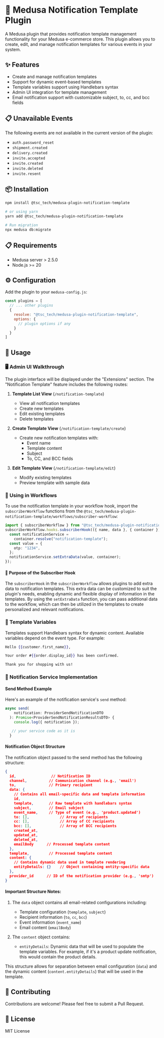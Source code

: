 # 📧 Medusa Notification Template Plugin

A Medusa plugin that provides notification template management functionality for your Medusa e-commerce store. This plugin allows you to create, edit, and manage notification templates for various events in your system.

## ✨ Features

- Create and manage notification templates
- Support for dynamic event-based templates
- Template variables support using Handlebars syntax
- Admin UI integration for template management
- Email notification support with customizable subject, to, cc, and bcc fields

## 📋 Unavailable Events

The following events are not available in the current version of the plugin:

- `auth.password_reset`
- `shipment.created`
- `delivery.created`
- `invite.accepted`
- `invite.created`
- `invite.deleted`
- `invite.resent`


## 📦 Installation

```bash
npm install @tsc_tech/medusa-plugin-notification-template

# or using yarn
yarn add @tsc_tech/medusa-plugin-notification-template

# Run migration
npx medusa db:migrate
```

## 📋 Requirements

- Medusa server > 2.5.0
- Node.js >= 20

## ⚙️ Configuration

Add the plugin to your `medusa-config.js`:

```js
const plugins = [
  // ... other plugins
  {
    resolve: "@tsc_tech/medusa-plugin-notification-template",
    options: {
      // plugin options if any
    }
  }
]
```

## 🚀 Usage

### 🖥️ Admin UI Walkthrough

The plugin interface will be displayed under the "Extensions" section. The "Notification Template" feature includes the following routes:

1. **Template List View** (`/notification-template`)
   - View all notification templates
   - Create new templates
   - Edit existing templates
   - Delete templates

2. **Create Template View** (`/notification-template/create`)
   - Create new notification templates with:
     - Event name
     - Template content
     - Subject
     - To, CC, and BCC fields

3. **Edit Template View** (`/notification-template/edit`)
   - Modify existing templates
   - Preview template with sample data

### 🔄 Using in Workflows

To use the notification template in your workflow hook, import the `subscriberWorkflow` functions from the `@tsc_tech/medusa-plugin-notification-template/workflows/subscriber-workflow`:

```typescript
import { subscriberWorkflow } from "@tsc_tech/medusa-plugin-notification-template/workflows/subscriber-workflow";
subscriberWorkflow.hooks.subscriberHook(({ name, data }, { container }) => {
  const notificationService =
    container.resolve("notification-template");
  const value = {
    otp: "1234",
  };
  notificationService.setExtraData(value, container);
});
```

#### 🎯 Purpose of the Subscriber Hook

The `subscriberHook` in the `subscriberWorkflow` allows plugins to add extra data to notification templates. This extra data can be customized to suit the plugin's needs, enabling dynamic and flexible display of information in the templates. By using the `setExtraData` function, you can pass additional data to the workflow, which can then be utilized in the templates to create personalized and relevant notifications.

### 📝 Template Variables

Templates support Handlebars syntax for dynamic content. Available variables depend on the event type. For example:

```handlebars
Hello {{customer.first_name}},

Your order #{{order.display_id}} has been confirmed.

Thank you for shopping with us!
```

### 📧 Notification Service Implementation

#### Send Method Example
Here's an example of the notification service's `send` method:

```typescript
async send(
    notification: ProviderSendNotificationDTO
  ): Promise<ProviderSendNotificationResultsDTO> {
    console.log({ notification });

   // your service code as it is
  }
```

#### Notification Object Structure

The notification object passed to the send method has the following structure:
```json
{
  id,                // Notification ID
  channel,          // Communication channel (e.g., 'email')
  to,               // Primary recipient
  data: {
    // Contains all email-specific data and template information
    id,
    template,       // Raw template with handlebars syntax
    subject,        // Email subject
    event_name,     // Type of event (e.g., 'product.updated')
    to: [],              // Array of recipients
    cc: [],              // Array of CC recipients
    bcc: [],             // Array of BCC recipients
    created_at,
    updated_at,
    deleted_at,
    emailBody      // Processed template content
  },
  template,         // Processed template content
  content: {
    // Contains dynamic data used in template rendering
    entityDetails: {}    // Object containing entity-specific data
  },
  provider_id      // ID of the notification provider (e.g., 'smtp')
}
```

#### Important Structure Notes:

1. The `data` object contains all email-related configurations including:
   - Template configuration (`template`, `subject`)
   - Recipient information (`to`, `cc`, `bcc`)
   - Event information (`event_name`)
   - Email content (`emailBody`)

2. The `content` object contains:
   - `entityDetails`: Dynamic data that will be used to populate the template variables. For example, if it's a product update notification, this would contain the product details.

This structure allows for separation between email configuration (`data`) and the dynamic content (`content.entityDetails`) that will be used in the template.

## 🤝 Contributing

Contributions are welcome! Please feel free to submit a Pull Request.

## 📜 License

MIT License